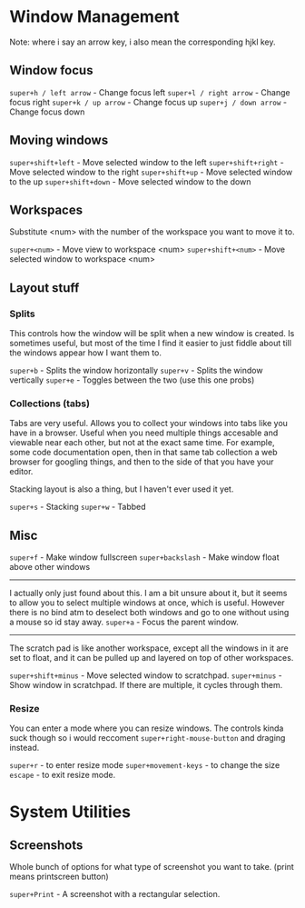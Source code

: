 # Window Management
Note:
where i say an arrow key, i also mean the corresponding hjkl key.


## Window focus
`super+h / left arrow` - Change focus left
`super+l / right arrow` - Change focus right
`super+k / up arrow` - Change focus up
`super+j / down arrow` - Change focus down

## Moving windows
`super+shift+left` - Move selected window to the left
`super+shift+right` - Move selected window to the right
`super+shift+up` - Move selected window to the up
`super+shift+down` - Move selected window to the down

## Workspaces
Substitute \<num\> with the number of the workspace you want to move it to.

`super+<num>` - Move view to workspace \<num\>
`super+shift+<num>` - Move selected window to workspace \<num\>

## Layout stuff
### Splits
This controls how the window will be split when a new window is created.
Is sometimes useful, but most of the time I find it easier to just fiddle about till the windows appear how I want them to.

`super+b` - Splits the window horizontally
`super+v` - Splits the window vertically
`super+e` - Toggles between the two (use this one probs)

### Collections (tabs)
Tabs are very useful.
Allows you to collect your windows into tabs like you have in a browser.
Useful when you need multiple things accesable and viewable near each other, but not at the exact same time.
For example, some code documentation open, then in that same tab collection a web browser for googling things, and then to the side of that you have your editor.

Stacking layout is also a thing, but I haven't ever used it yet.

`super+s` - Stacking
`super+w` - Tabbed

## Misc


`super+f` - Make window fullscreen
`super+backslash` - Make window float above other windows

---

I actually only just found about this.
I am a bit unsure about it, but it seems to allow you to select multiple windows at once, which is useful.
However there is no bind atm to deselect both windows and go to one without using a mouse so id stay away.
`super+a` - Focus the parent window.

---

The scratch pad is like another workspace, except all the windows in it are set to float, and it can be pulled up and layered on top of other workspaces.

`super+shift+minus` - Move selected window to scratchpad.
`super+minus` - Show window in scratchpad. If there are multiple, it cycles through them.

### Resize

You can enter a mode where you can resize windows.
The controls kinda suck though so i would reccoment `super+right-mouse-button` and draging instead.

`super+r` - to enter resize mode
`super+movement-keys` - to change the size
`escape` - to exit resize mode.

# System Utilities

## Screenshots

Whole bunch of options for what type of screenshot you want to take.
(print means printscreen button)

`super+Print` - A screenshot with a rectangular selection.

